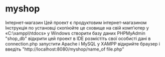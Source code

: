# myshop
Інтернет-магазин
Цей проект є продуктовим інтернет-магазином
Інструкція по установці
скопіюйте це сховище на свій комп’ютер у «C:\xampp\htdocs» у Windows
створити базу даних PHPMyAdmin "shop_db"
відкрити цей проект в IDE
розмістіть свої особисті дані в connection.php
запустити Apache і MySQL у XAMPP
відкрийте браузер і введіть "http://localhost:8080/myshop/name_of file.php"
